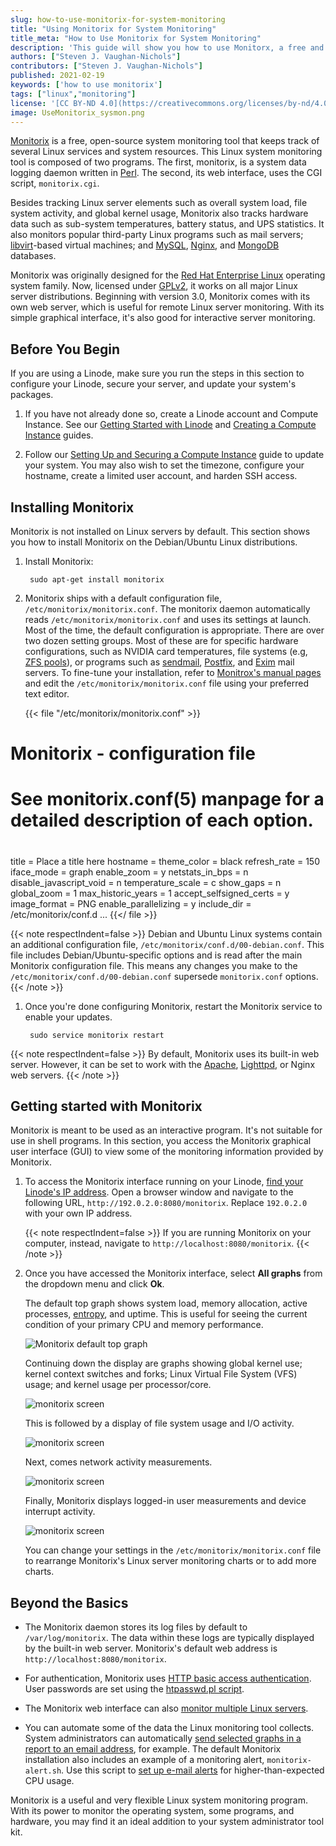 ```yaml
---
slug: how-to-use-monitorix-for-system-monitoring
title: "Using Monitorix for System Monitoring"
title_meta: "How to Use Monitorix for System Monitoring"
description: 'This guide will show you how to use Monitorx, a free and open-source monitoring tool to keep track of several Linux services and system resources.'
authors: ["Steven J. Vaughan-Nichols"]
contributors: ["Steven J. Vaughan-Nichols"]
published: 2021-02-19
keywords: ['how to use monitorix']
tags: ["linux","monitoring"]
license: '[CC BY-ND 4.0](https://creativecommons.org/licenses/by-nd/4.0)'
image: UseMonitorix_sysmon.png
---
```


[Monitorix](https://www.monitorix.org/) is a free, open-source system monitoring tool that keeps track of several Linux services and system resources. This Linux system monitoring tool is composed of two programs. The first, monitorix, is a system data logging daemon written in [Perl](/docs/guides/development/perl/). The second, its web interface, uses the CGI script, `monitorix.cgi`.

Besides tracking Linux server elements such as overall system load, file system activity, and global kernel usage, Monitorix also tracks hardware data such as sub-system temperatures, battery status, and UPS statistics. It also monitors popular third-party Linux programs such as mail servers; [libvirt](https://libvirt.org/)-based virtual machines; and [MySQL](https://www.mysql.com/), [Nginx](/docs/guides/web-servers/nginx/), and [MongoDB](/docs/guides/databases/mongodb/) databases.

Monitorix was originally designed for the [Red Hat Enterprise Linux](https://www.redhat.com/en/technologies/linux-platforms/enterprise-linux) operating system family. Now, licensed under [GPLv2](https://www.gnu.org/licenses/old-licenses/gpl-2.0.en.html), it works on all major Linux server distributions. Beginning with version 3.0, Monitorix comes with its own web server, which is useful for remote Linux server monitoring. With its simple graphical interface, it's also good for interactive server monitoring.

## Before You Begin

If you are using a Linode, make sure you run the steps in this section to configure your Linode, secure your server, and update your system's packages.

1.  If you have not already done so, create a Linode account and Compute Instance. See our [Getting Started with Linode](/docs/products/platform/get-started/) and [Creating a Compute Instance](/docs/products/compute/compute-instances/guides/create/) guides.

1.  Follow our [Setting Up and Securing a Compute Instance](/docs/products/compute/compute-instances/guides/set-up-and-secure/) guide to update your system. You may also wish to set the timezone, configure your hostname, create a limited user account, and harden SSH access.

## Installing Monitorix

Monitorix is not installed on Linux servers by default. This section shows you how to install Monitorix on the Debian/Ubuntu Linux distributions.

1. Install Monitorix:

        sudo apt-get install monitorix

1. Monitorix ships with a default configuration file, `/etc/monitorix/monitorix.conf`. The monitorix daemon automatically reads `/etc/monitorix/monitorix.conf` and uses its settings at launch. Most of the time, the default configuration is appropriate. There are over two dozen setting groups. Most of these are for specific hardware configurations, such as NVIDIA card temperatures, file systems (e.g, [ZFS pools](https://www.ixsystems.com/blog/zfs-pools-in-freenas/)), or programs such as [sendmail](https://www.proofpoint.com/us/products/email-protection/open-source-email-solution), [Postfix](http://www.postfix.org/), and [Exim](https://www.exim.org/) mail servers. To fine-tune your installation, refer to [Monitrox's manual pages](https://www.monitorix.org/documentation.html) and edit the `/etc/monitorix/monitorix.conf` file using your preferred text editor.

    {{< file "/etc/monitorix/monitorix.conf" >}}
# Monitorix - configuration file
#
# See monitorix.conf(5) manpage for a detailed description of each option.
#

title = Place a title here
hostname =
theme_color = black
refresh_rate = 150
iface_mode = graph
enable_zoom = y
netstats_in_bps = n
disable_javascript_void = n
temperature_scale = c
show_gaps = n
global_zoom = 1
max_historic_years = 1
accept_selfsigned_certs = y
image_format = PNG
enable_parallelizing = y
include_dir = /etc/monitorix/conf.d
...
{{</ file >}}

{{< note respectIndent=false >}}
Debian and Ubuntu Linux systems contain an additional configuration file, `/etc/monitorix/conf.d/00-debian.conf`. This file includes Debian/Ubuntu-specific options and is read after the main Monitorix configuration file. This means any changes you make to the `/etc/monitorix/conf.d/00-debian.conf` supersede `monitorix.conf` options.
{{< /note >}}

1. Once you're done configuring Monitorix, restart the Monitorix service to enable your updates.

        sudo service monitorix restart

{{< note respectIndent=false >}}
By default, Monitorix uses its built-in web server. However, it can be set to work with the [Apache](/docs/guides/web-servers/apache/), [Lighttpd](/docs/guides/web-servers/lighttpd/), or Nginx web servers.
{{< /note >}}

## Getting started with Monitorix

Monitorix is meant to be used as an interactive program. It's not suitable for use in shell programs. In this section, you access the Monitorix graphical user interface (GUI) to view some of the monitoring information provided by Monitorix.

1. To access the Monitorix interface running on your Linode, [find your Linode's IP address](/docs/guides/find-your-linodes-ip-address/). Open a browser window and navigate to the following URL, `http://192.0.2.0:8080/monitorix`. Replace `192.0.2.0` with your own IP address.

    {{< note respectIndent=false >}}
If you are running Monitorix on your computer, instead, navigate to `http://localhost:8080/monitorix`.
{{< /note >}}

1. Once you have accessed the Monitorix interface, select **All graphs** from the dropdown menu and click **Ok**.

    The default top graph shows system load, memory allocation, active processes, [entropy](https://hackaday.com/2017/11/02/what-is-entropy-and-how-do-i-get-more-of-it/), and uptime. This is useful for seeing the current condition of your primary CPU and memory performance.

    ![Monitorix default top graph](Monitorix_04.png)

    Continuing down the display are graphs showing global kernel use; kernel context switches and forks; Linux Virtual File System (VFS) usage; and kernel usage per processor/core.

    ![monitorix screen](Monitorix_05.png)

    This is followed by a display of file system usage and I/O activity.

    ![monitorix screen](Monitorix_06.png)

    Next, comes network activity measurements.

    ![monitorix screen](Monitorix_07.png)

    Finally, Monitorix displays logged-in user measurements and device interrupt activity.

    ![monitorix screen](Monitorix_08.png)

    You can change your settings in the `/etc/monitorix/monitorix.conf` file to rearrange Monitorix's Linux server monitoring charts or to add more charts.

## Beyond the Basics

- The Monitorix daemon stores its log files by default to `/var/log/monitorix`. The data within these logs are typically displayed by the built-in web server. Monitorix's default web address is `http://localhost:8080/monitorix`.

- For authentication, Monitorix uses [HTTP basic access authentication](/docs/guides/apache-access-control/#the-caveats-of-http-authentication). User passwords are set using the [htpasswd.pl script](https://docs.nginx.com/nginx/admin-guide/security-controls/configuring-http-basic-authentication/).

- The Monitorix web interface can also [monitor multiple Linux servers](https://www.monitorix.org/documentation.html#58).

- You can automate some of the data the Linux monitoring tool collects. System administrators can automatically [send selected graphs in a report to an email address](https://www.monitorix.org/documentation.html#59), for example. The default Monitorix installation also includes an example of a monitoring alert, `monitorix-alert.sh`. Use this script to [set up e-mail alerts](https://www.monitorix.org/documentation.html#8) for higher-than-expected CPU usage.

Monitorix is a useful and very flexible Linux system monitoring program. With its power to monitor the operating system, some programs, and hardware, you may find it an ideal addition to your system administrator tool kit.